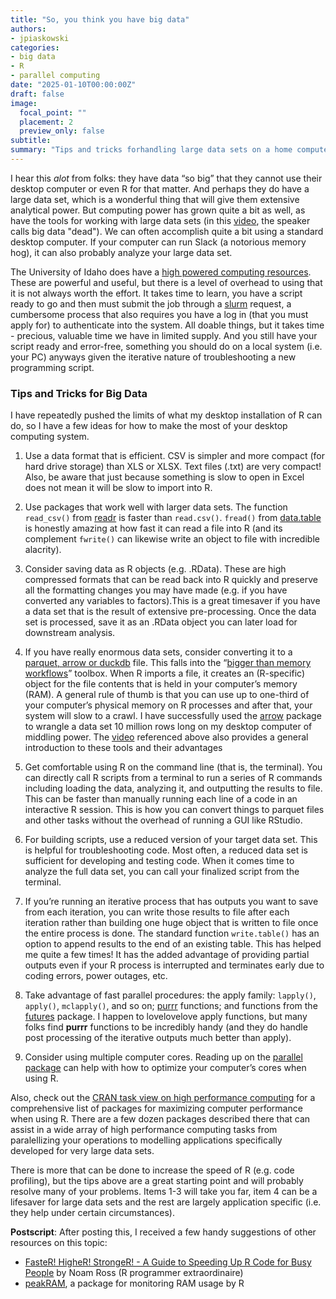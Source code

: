 ```yaml
---
title: "So, you think you have big data"
authors:
- jpiaskowski
categories:
- big data
- R
- parallel computing
date: "2025-01-10T00:00:00Z"
draft: false
image:
  focal_point: ""
  placement: 2
  preview_only: false
subtitle: 
summary: "Tips and tricks forhandling large data sets on a home computer"
---
```


I hear this *alot* from folks: they have data “so big” that they cannot use their desktop computer or even R for that matter. And perhaps they do have a large data set, which is a wonderful thing that will give them extensive analytical power. But computing power has grown quite a bit as well, as have the tools for working with large data sets (in this [video](https://youtu.be/GELhdezYmP0?si=eWD_-SZ-NsP_T5F4), the speaker calls big data "dead"). We can often accomplish quite a bit using a standard desktop computer. If your computer can run Slack (a notorious memory hog), it can also probably analyze your large data set. 

The University of Idaho does have a [high powered computing resources](https://researchcomputing.uidaho.edu/high-performance-computing/). These are powerful and useful, but there is a level of overhead to using that it is not always worth the effort. It takes time to learn, you have a script ready to go and then must submit the job through a [slurm](https://arcca.github.io/slurm_advanced_topics/05-requesting-resources/index.html) request, a cumbersome process that also requires you have a log in (that you must apply for) to authenticate into the system. All doable things, but it takes time - precious, valuable time we have in limited supply. And you still have your script ready and error-free, something you should do on a local system (i.e. your PC) anyways given the iterative nature of troubleshooting a new programming script. 
### Tips and Tricks for Big Data

I have repeatedly pushed the limits of what my desktop installation of R can do, so I have a few ideas for how to make the most of your desktop computing system. 

1. Use a data format that is efficient. CSV is simpler and more compact (for hard drive storage) than XLS or XLSX. Text files (.txt) are very compact! Also, be aware that just because something is slow to open in Excel does not mean it will be slow to import into R.

2. Use packages that work well with larger data sets. The function `read_csv()` from [readr](https://readr.tidyverse.org/) is faster than `read.csv()`. `fread()` from [data.table](https://rdatatable.gitlab.io/data.table/) is honestly amazing at how fast it can read a file into R (and its complement `fwrite()` can likewise write an object to file with incredible alacrity). 

3. Consider saving data as R objects (e.g. .RData). These are high compressed formats that can be read back into R quickly and preserve all the formatting changes you may have made (e.g. if you have converted any variables to factors).This is a great timesaver if you have a data set that is the result of extensive pre-processing. Once the data set is processed, save it as an .RData object you can later load for downstream analysis.

4. If you have really enormous data sets, consider converting it to a [parquet, arrow or duckdb](https://r4ds.hadley.nz/arrow) file. This falls into the “[bigger than memory workflows](https://arrow-user2022.netlify.app/)” toolbox. When R imports a file, it creates an (R-specific) object for the file contents that is held in your computer’s memory (RAM). A general rule of thumb is that you can use up to one-third of your computer’s physical memory on R processes and after that, your system will slow to a crawl. I have successfully used the [arrow](https://arrow.apache.org/docs/r/) package to wrangle a data set 10 million rows long on my desktop computer of middling power. The [video](https://youtu.be/GELhdezYmP0?si=eWD_-SZ-NsP_T5F4) referenced above also provides a general introduction to these tools and their advantages

5. Get comfortable using R on the command line (that is, the terminal). You can directly call R scripts from a terminal to run a series of R commands including loading the data, analyzing it, and outputting the results to file. This can be faster than manually running each line of a code in an interactive R session. This is how you can convert things to parquet files and other tasks without the overhead of running a GUI like RStudio. 

6. For building scripts, use a reduced version of your target data set. This is helpful for troubleshooting code. Most often, a reduced data set is sufficient for developing and testing code. When it comes time to analyze the full data set, you can call your finalized script from the terminal.

7. If you’re running an iterative process that has outputs you want to save from each iteration, you can write those results to file after each iteration rather than building one huge object that is written to file once the entire process is done. The standard function `write.table()` has an option to append results to the end of an existing table. This has helped me quite a few times! It has the added advantage of providing partial outputs even if your R process is interrupted and terminates early due to coding errors, power outages, etc. 

8. Take advantage of fast parallel procedures: the apply family: `lapply()`, `apply()`, `mclapply()`, and so on;  [purrr](https://purrr.tidyverse.org/) functions; and functions from the [futures](https://future.futureverse.org/) package. I happen to lovelovelove apply functions, but many folks find **purrr** functions to be incredibly handy (and they do handle post processing of the iterative outputs much better than apply). 

9. Consider using multiple computer cores. Reading up on the [parallel package](https://stat.ethz.ch/R-manual/R-devel/library/parallel/doc/parallel.pdf) can help with how to optimize your computer’s cores when using R.

Also, check out the [CRAN task view on high performance computing](	https://CRAN.R-project.org/view=HighPerformanceComputing) for a comprehensive list of packages for maximizing computer performance when using R. There are a few dozen packages described there that can assist in a wide array of high performance computing tasks from paralellizing your operations to modelling applications specifically developed for very large data sets. 

There is more that can be done to increase the speed of R (e.g. code profiling), but the tips above are a great starting point and will probably resolve many of your problems. Items 1-3 will take you far, item 4 can be a lifesaver for large data sets and the rest are largely application specific (i.e. they help under certain circumstances). 

**Postscript**: After posting this, I received a few handy suggestions of other resources on this topic:

* [FasteR! HigheR! StrongeR! - A Guide to Speeding Up R Code for Busy People](http://www.noamross.net/archives/2013-04-25-faster-talk/) by Noam Ross (R programmer extraordinaire)
* [peakRAM](https://github.com/tpq/peakRAM), a package for monitoring RAM usage by R 


